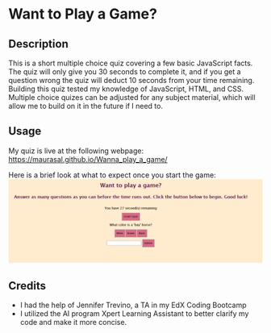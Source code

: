 # Want to Play a Game?

## Description

This is a short multiple choice quiz covering a few basic JavaScript facts. The quiz will only give you 30 seconds to complete it, and if you get a question wrong the quiz will deduct 10 seconds from your time remaining. Building this quiz tested my knowledge of JavaScript, HTML, and CSS. Multiple choice quizes can be adjusted for any subject material, which will allow me to build on it in the future if I need to.

## Usage

My quiz is live at the following webpage:
https://maurasal.github.io/Wanna_play_a_game/

Here is a brief look at what to expect once you start the game:
![Screenshot of the online quiz](<Screenshot 2023-10-16 202649.png>)

## Credits

- I had the help of Jennifer Trevino, a TA in my EdX Coding Bootcamp
- I utilized the AI program Xpert Learning Assistant to better clarify my code and make it more concise.